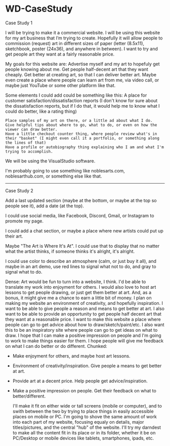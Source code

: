 # WD-CaseStudy
Case Study 1

  I will be trying to make it a commercial website.
    I will be using this website for my art business that I’m trying to create. Hopefully it will allow people to commission (request) art in different sizes of paper (letter (8.5x11), sketchbook, poster (24x36), and anywhere in between). I want to try and get people art they want at a fairly reasonable price.
  
  My goals for this website are:
    Advertise myself and my art to hopefuly get people knowing about me.
    Get people half-decent art that they want cheaply.
    Get better at creating art, so that I can deliver better art.
    Maybe even create a place where people can learn art from me, via video call, or maybe just YouTube or some other platform like that.

  Some elements I could add could be something like this:
    A place for customer satisfaction/dissatisfaction reports (I don't know for sure about the dissatisfaction reports, but if I do that, it would help me to know what I could do better, like a rating thing)
  
    Place samples of my art on there, or a little ad about what I do.
    Give helpful tips about where to go, what to do, or even on how the viewer can draw better.
    Have a little checkout counter thing, where people review what's in their "basket" (I might even call it a portfolio, or something along the lines of that)
    Have a profile or autobiography thing explaining who I am and what I'm trying to accomplish.
  
  We will be using the VisualStudio software.

  I'm probably going to use something like noblesarts.com, noblesarthub.com, or something else like that.

---------------------------------------------------------------------------------------------------------------------------------------------

Case Study 2

  Add a last updated section (maybe at the bottom, or maybe at the top so people see it), add a date (at the top).

  I could use social media, like Facebook, Discord, Gmail, or Instagram to promote my page.

  I could add a chat section, or maybe a place where new artists could put up their art.

  Maybe "The Art is Where It's At". I could use that to display that no matter what the artist thinks, if someone thinks it's alright, it's alright.

  I could use color to describe an atmosphere (calm, or just buy it all), and maybe in an art demo, use red lines to signal what not to do, and gray to signal what to do.

Dense:
  Art would be fun to turn into a website, I think. I'd be able to translate my work into enjoyment for others. I would also love to host art lessons to get people drawing, or just get them better at art. And, as a bonus, it might give me a chance to earn a little bit of money.
  I plan on making my website an environment of creativity, and hopefully inspiration. I want to be able to give people a reason and means to get better at art. I also want to be able to provide an opportunity to get people half decent art that they want at a reasonable price. 
  I want to make this website a place where people can go to get advice about how to draw/sketch/paint/etc. I also want this to be an inspiratory site where people can go to get ideas on what to draw. I hope that I can make a positive impression on people and I'm going to work to make things easier for them. I hope people will give me feedback on what I can do better or do different.
Chunked:
- Make enjoyment for others, and maybe host art lessons.
- Environment of creativity/inspiration. Give people a means to get better at art. 
- Provide art at a decent price. Help people get advice/inspiration.
- Make a positive impression on people. Get their feedback on what to better/different.

  I'll make it fit on either wide or tall screens (mobile or computer), and to swith between the two by trying to place things in easily accessible places on mobile or PC. I'm going to shove the same amount of work into each part of my website, focusing equaly on details, major titles/pictures, and the central "hub" of the website. I'll try my darndest to make all the content fit in its place or in its folder, whether it be on PC/Desktop or mobile devices like tablets, smartphones, ipads, etc.
  
